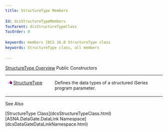 ```yaml
---
title: StructureType Members

Id: dcsStructureTypeMembers
TocParent: dcsStructureTypeClass
TocOrder: 0

keywords: members [DCS 16.0 StructureType class
keywords: StructureType class, all members

---
```


[StructureType Overview](dcsStructureTypeClass.html) 
Public Constructors

<table class="dtTABLE" id="table4" x-use-null-cells="x-use-null-cells" style="border-spacing: 0px" cellspacing="0">
          <colgroup span="1">
            <col span="1" style="WIDTH: 30%" />
            <col span="1" style="WIDTH: 70%" />
          </colgroup>
          <tr valign="top" style="x-cell-content-align: top">
            <td colspan="1" rowspan="1">

<img alt="public property" src="Images/PUBLIC%20METHOD.GIF" x-maintain-ratio="TRUE" /> [ StructureType](dcsStructureTypeConstructorsMain.html) 
</td>
            <td colspan="1" rowspan="1">

Defines the data types of a structured iSeries program parameter.
</td>
          </tr>
</table>

See Also

<dl />
      [StructureType Class](dcsStructureTypeClass.html)
      <br />
      [ASNA.DataGate.DataLink Namespace](dcsDataGateDataLinkNamespace.html) 

